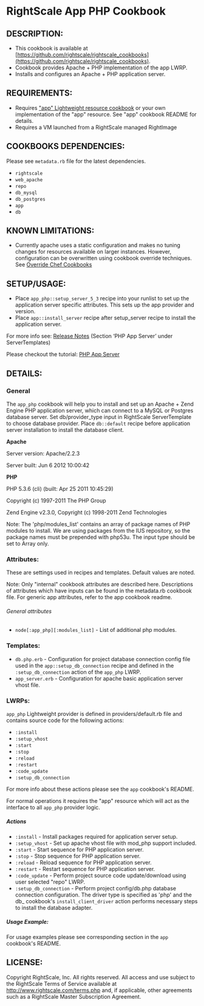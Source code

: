 # RightScale App PHP Cookbook 

## DESCRIPTION:

* This cookbook is available at [https://github.com/rightscale/rightscale_cookbooks](https://github.com/rightscale/rightscale_cookbooks).
* Cookbook provides Apache + PHP implementation of the app LWRP.
* Installs and configures an Apache + PHP application server.

## REQUIREMENTS:

* Requires ["app" Lightweight resource cookbook][app] or your own implementation
  of the "app" resource. See "app" cookbook README for details.
* Requires a VM launched from a RightScale managed RightImage

[app]: https://github.com/rightscale/rightscale_cookbooks/tree/master/cookbooks/app

## COOKBOOKS DEPENDENCIES:

Please see `metadata.rb` file for the latest dependencies.

* `rightscale`
* `web_apache`
* `repo`
* `db_mysql`
* `db_postgres`
* `app`
* `db`

## KNOWN LIMITATIONS:

* Currently apache uses a static configuration and makes no tuning changes for
  resources available on larger instances. However, configuration can be
  overwritten using cookbook override techniques. See [Override Chef Cookbooks](
  http://support.rightscale.com/12-Guides/Chef_Cookbooks_Developer_Guide/08-Chef_Development/Override_Chef_Cookbooks)

## SETUP/USAGE:

* Place `app_php::setup_server_5_3` recipe into your runlist to set up
  the application server specific attributes. This sets up the app provider and
  version.
* Place `app::install_server` recipe after setup_server recipe to install
  the application server.

For more info see: [Release Notes][Notes] (Section ‘PHP App Server’ under
ServerTemplates)

[Notes]: http://support.rightscale.com/18-Release_Notes/ServerTemplates_and_RightImages/current

Please checkout the tutorial: [PHP App Server][Tutorial]

[Tutorial]: http://support.rightscale.com/ServerTemplates/Infinity/ST/PHP_App_Server_(v13_Infinity)/PHP_App_Server_(v13_Infinity)_-_Tutorial

## DETAILS:

### General

The `app_php` cookbook will help you to install and set up an
Apache + Zend Engine PHP application server, which can connect to a
MySQL or Postgres database server.
Set db/provider_type input in RightScale ServerTemplate to choose database
provider. Place `db::default` recipe before application server installation
to install the database client.

__Apache__

Server version: Apache/2.2.3

Server built: Jun 6 2012 10:00:42

__PHP__

PHP 5.3.6 (cli) (built: Apr 25 2011 10:45:29)

Copyright (c) 1997-2011 The PHP Group

Zend Engine v2.3.0, Copyright (c) 1998-2011 Zend Technologies

Note: The 'php/modules_list' contains an array of package names of PHP modules
to install. We are using packages from the IUS repository, so the package names
must be prepended with php53u. The input type should be set to Array only.

### Attributes:

These are settings used in recipes and templates. Default values are noted.

Note: Only "internal" cookbook attributes are described here. Descriptions of
attributes which have inputs can be found in the metadata.rb cookbook file. For
generic app attributes, refer to the app cookbook readme.

###### General attributes

* `node[:app_php][:modules_list]` - List of additional php modules.

### Templates:

* `db.php.erb` - Configuration for project database connection config file used
  in the `app::setup_db_connection` recipe and defined in the
  `:setup_db_connection` action of the `app_php` LWRP.
* `app_server.erb` - Configuration for apache basic application server vhost
  file.

### LWRPs:

`app_php` Lightweight provider is defined in providers/default.rb file and
contains source code for the following actions:

* `:install`
* `:setup_vhost`
* `:start`
* `:stop`
* `:reload`
* `:restart`
* `:code_update`
* `:setup_db_connection`

For more info about these actions please see the `app` cookbook's README.

For normal operations it requires the "app" resource which will act as the
interface to all `app_php` provider logic.

##### Actions

* `:install` - Install packages required for application server setup.
* `:setup_vhost` - Set up apache vhost file with mod_php support included.
* `:start` - Start sequence for PHP application server.
* `:stop` - Stop sequence for PHP application server.
* `:reload` - Reload sequence for PHP application server.
* `:restart` - Restart sequence for PHP application server.
* `:code_update` - Perform project source code update/download using user
  selected "repo" LWRP.
* `:setup_db_connection` - Perform project config/db.php database connection
  configuration.
  The driver type is specified as 'php' and the db_<provider> cookbook's
  `install_client_driver` action performs necessary steps to install the
  database adapter.

##### Usage Example:

For usage examples please see corresponding section in the `app` cookbook's
README.

## LICENSE:

Copyright RightScale, Inc. All rights reserved.
All access and use subject to the RightScale Terms of Service available at
http://www.rightscale.com/terms.php and, if applicable, other agreements
such as a RightScale Master Subscription Agreement.
